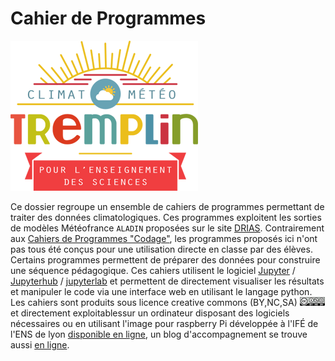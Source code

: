 # Cahier de Programmes

![Projet tremplin](images/tremplinColorSmall.png)


Ce dossier regroupe un ensemble de cahiers de programmes permettant de traiter des données climatologiques. Ces programmes exploitent les sorties de modèles Météofrance `ALADIN` proposées sur le site [DRIAS](http://www.drias-climat.fr/). Contrairement aux [Cahiers de Programmes "Codage"](https://contrib-tremplin.ens-lyon.fr/Tremplin-des-Sciences/CahierDeProgrammesCodage/files/tip/), les programmes proposés ici n'ont pas tous été conçus pour une utilisation directe en classe par des élèves. Certains programmes permettent de préparer des données pour construire une séquence pédagogique. Ces cahiers utilisent le logiciel [Jupyter](http://jupyter.org/) / [Jupyterhub](https://github.com/jupyterhub/jupyterhub) / [jupyterlab](https://pypi.org/project/jupyterlab/) et permettent de directement visualiser les résultats et manipuler le code via une interface web en utilisant le langage python. Les cahiers sont produits sous licence creative commons (BY,NC,SA) ![licence : Creative Commons](images/Licence.jpg)  et directement exploitablessur un ordinateur disposant des logiciels nécessaires ou en utilisant l'image pour raspberry Pi développée à l'IFÉ de l'ENS de lyon [disponible en ligne](http://mediaserv.climatetmeteo.fr/images/RaspBerry/DebianStretchPi3/), un blog d'accompagnement se trouve aussi [en ligne](http://blog.climatetmeteo.fr/GerardVidal/).
